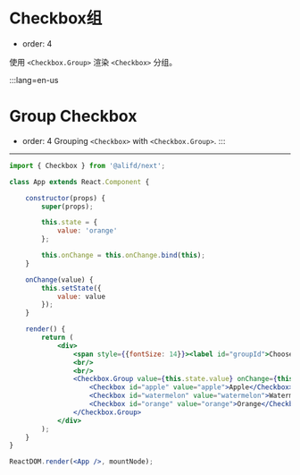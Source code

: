 # Checkbox组

- order: 4

使用 `<Checkbox.Group>` 渲染 `<Checkbox>` 分组。


:::lang=en-us
# Group Checkbox
- order: 4
Grouping `<Checkbox>` with `<Checkbox.Group>`.
:::
---

````jsx
import { Checkbox } from '@alifd/next';

class App extends React.Component {

    constructor(props) {
        super(props);

        this.state = {
            value: 'orange'
        };

        this.onChange = this.onChange.bind(this);
    }

    onChange(value) {
        this.setState({
            value: value
        });
    }

    render() {
        return (
            <div>
                <span style={{fontSize: 14}}><label id="groupId">Choose fruit: </label></span>
                <br/>
                <br/>
                <Checkbox.Group value={this.state.value} onChange={this.onChange} aria-labelledby="groupId">
                    <Checkbox id="apple" value="apple">Apple</Checkbox>
                    <Checkbox id="watermelon" value="watermelon">Watermelon</Checkbox>
                    <Checkbox id="orange" value="orange">Orange</Checkbox>
                </Checkbox.Group>
            </div>
        );
    }
}

ReactDOM.render(<App />, mountNode);
````
